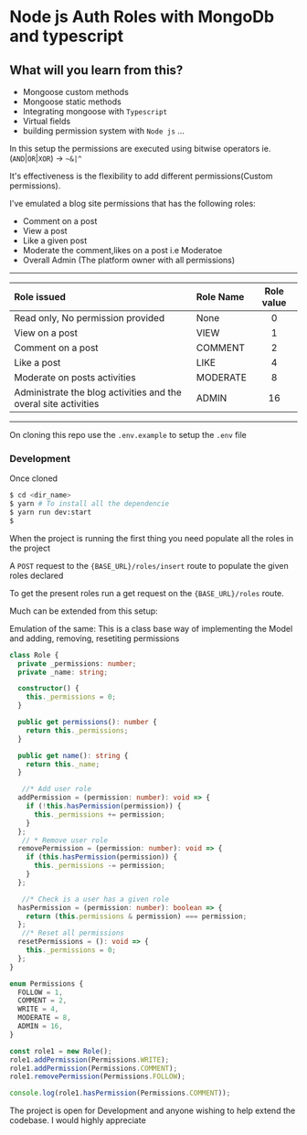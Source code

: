 # Node js Auth Roles with MongoDb and typescript
What will you learn from this?
---
- Mongoose custom methods
- Mongoose static methods
- Integrating mongoose with `Typescript`
- Virtual fields
- building permission system with `Node js`
...

In this setup the permissions are executed using bitwise operators ie. (`AND`|`OR`|`XOR`) -> `~&|^`

It's effectiveness is the flexibility to add different permissions(Custom permissions).

I've emulated a blog site permissions that has the following roles:

- Comment on a post
- View a post
- Like a given post
- Moderate the comment,likes on a post i.e Moderatoe
- Overall Admin (The platform owner with all permissions)


-------
| Role issued| Role Name | Role value |
| :-------------------------------------------------------------- | :------- | :--------: |
| Read only, No permission provided                               |   None    |     0      |
| View on a post                                                  |   VIEW    |     1      |
| Comment on a post                                               |  COMMENT  |     2      |
| Like a post                                                     |   LIKE    |     4      |
| Moderate on posts activities                                    | MODERATE  |     8      |
| Administrate the blog activities and the overal site activities |   ADMIN   |     16     |
---

On cloning this repo use the `.env.example` to setup the `.env` file 


### Development

Once cloned
```sh
$ cd <dir_name>
$ yarn # To install all the dependencie
$ yarn run dev:start
$
```
When the project is running the first thing you need populate all the roles in the project

A  `POST` request to the  `{BASE_URL}/roles/insert` route to populate the given roles declared

To get the present roles run a get request on the 
`{BASE_URL}/roles` route.

Much can be extended from this setup:

Emulation of the same: 
This is a class base way of implementing the Model and adding, removing, resetiting permissions

```ts
class Role {
  private _permissions: number;
  private _name: string;

  constructor() {
    this._permissions = 0;
  }

  public get permissions(): number {
    return this._permissions;
  }

  public get name(): string {
    return this._name;
  }

   //* Add user role
  addPermission = (permission: number): void => {
    if (!this.hasPermission(permission)) {
      this._permissions += permission;
    }
  };
   // * Remove user role
  removePermission = (permission: number): void => {
    if (this.hasPermission(permission)) {
      this._permissions -= permission;
    }
  };

   //* Check is a user has a given role
  hasPermission = (permission: number): boolean => {
    return (this.permissions & permission) === permission;
  };
   //* Reset all permissions
  resetPermissions = (): void => {
    this._permissions = 0;
  };
}

enum Permissions {
  FOLLOW = 1,
  COMMENT = 2,
  WRITE = 4,
  MODERATE = 8,
  ADMIN = 16,
}

const role1 = new Role();
role1.addPermission(Permissions.WRITE);
role1.addPermission(Permissions.COMMENT);
role1.removePermission(Permissions.FOLLOW);

console.log(role1.hasPermission(Permissions.COMMENT));
```

The project is open for Development and anyone wishing to help extend the codebase. I would highly appreciate


